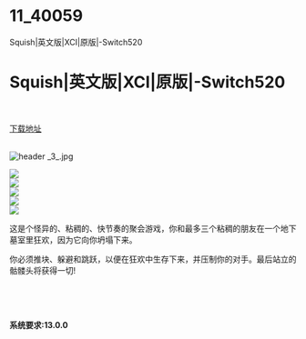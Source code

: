 # 11_40059
Squish|英文版|XCI|原版|-Switch520
# Squish|英文版|XCI|原版|-Switch520
 <br/></br>
[下载地址](https://www.switch520.cc/article/40059 "下载地址")
<br/></br>

<p><img title="header _3_.jpg" src="https://www.switch520.cc/muke_img/2022_08_17_da5b8224a97dc.jpg" alt="header _3_.jpg"></p>
<p><img src="https://cdn.cloudflare.steamstatic.com/steam/apps/1631830/ss_1857f5fcd8228d422ea5b5783477261b0c96fcb4.600x338.jpg?t=1656424825"><br>
<img src="https://cdn.cloudflare.steamstatic.com/steam/apps/1631830/ss_609f5146726bcaca22db9fc92260333b3e0de5e5.600x338.jpg?t=1656424825"><br>
<img src="https://cdn.cloudflare.steamstatic.com/steam/apps/1631830/ss_aa0541721752928f56b4341820d9278c62705783.600x338.jpg?t=1656424825"><br>
<img src="https://cdn.cloudflare.steamstatic.com/steam/apps/1631830/ss_32d1a09c9cd88db178d9d1930112e778e5eabdbd.600x338.jpg?t=1656424825"><br>
<img src="https://cdn.cloudflare.steamstatic.com/steam/apps/1631830/ss_7217310a9d2738170572cb3a239f2849a8e942df.600x338.jpg?t=1656424825"></p>
<p>这是个怪异的、粘稠的、快节奏的聚会游戏，你和最多三个粘稠的朋友在一个地下墓室里狂欢，因为它向你坍塌下来。</p>
<p>你必须推块、躲避和跳跃，以便在狂欢中生存下来，并压制你的对手。最后站立的骷髅头将获得一切!</p>
<p>&nbsp;</p>
<p>&nbsp;</p>
<p><strong>系统要求:13.0.0</strong></p>


